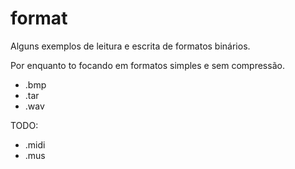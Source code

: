# format

Alguns exemplos de leitura e escrita de formatos binários.

Por enquanto to focando em formatos simples e sem compressão.

- .bmp
- .tar
- .wav

TODO:
- .midi
- .mus